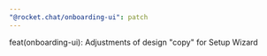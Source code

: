 ```yaml
---
"@rocket.chat/onboarding-ui": patch
---
```


feat(onboarding-ui): Adjustments of design "copy" for Setup Wizard
